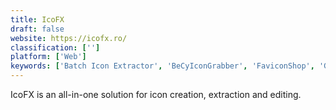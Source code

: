 ```yaml
---
title: IcoFX
draft: false 
website: https://icofx.ro/
classification: ['']
platform: ['Web']
keywords: ['Batch Icon Extractor', 'BeCyIconGrabber', 'FaviconShop', 'GIMP', 'Gconvert', 'GenFavicon', 'Get Icons', 'Icon Explorer', 'Icon Generator', 'IconLover', 'IconWorkshop', 'IconsExtract', 'JDraw', 'Online Image Converter', 'RealWorld Icon Editor', 'Thumbico']
---
```

IcoFX is an all-in-one solution for icon creation, extraction and editing.